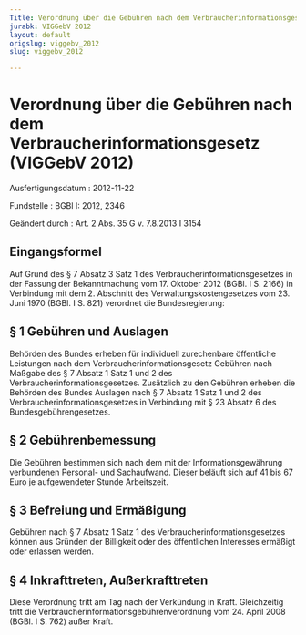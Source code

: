 ```yaml
---
Title: Verordnung über die Gebühren nach dem Verbraucherinformationsgesetz
jurabk: VIGGebV 2012
layout: default
origslug: viggebv_2012
slug: viggebv_2012

---
```


# Verordnung über die Gebühren nach dem Verbraucherinformationsgesetz (VIGGebV 2012)

Ausfertigungsdatum
:   2012-11-22

Fundstelle
:   BGBl I: 2012, 2346

Geändert durch
:   Art. 2 Abs. 35 G v. 7.8.2013 I 3154


## Eingangsformel

Auf Grund des § 7 Absatz 3 Satz 1 des Verbraucherinformationsgesetzes
in der Fassung der Bekanntmachung vom 17. Oktober 2012 (BGBl. I S.
2166) in Verbindung mit dem 2. Abschnitt des Verwaltungskostengesetzes
vom 23. Juni 1970 (BGBl. I S. 821) verordnet die Bundesregierung:


## § 1 Gebühren und Auslagen

Behörden des Bundes erheben für individuell zurechenbare öffentliche
Leistungen nach dem Verbraucherinformationsgesetz Gebühren nach
Maßgabe des § 7 Absatz 1 Satz 1 und 2 des
Verbraucherinformationsgesetzes. Zusätzlich zu den Gebühren erheben
die Behörden des Bundes Auslagen nach § 7 Absatz 1 Satz 1 und 2 des
Verbraucherinformationsgesetzes in Verbindung mit § 23 Absatz 6 des
Bundesgebührengesetzes.


## § 2 Gebührenbemessung

Die Gebühren bestimmen sich nach dem mit der Informationsgewährung
verbundenen Personal- und Sachaufwand. Dieser beläuft sich auf 41 bis
67 Euro je aufgewendeter Stunde Arbeitszeit.


## § 3 Befreiung und Ermäßigung

Gebühren nach § 7 Absatz 1 Satz 1 des Verbraucherinformationsgesetzes
können aus Gründen der Billigkeit oder des öffentlichen Interesses
ermäßigt oder erlassen werden.


## § 4 Inkrafttreten, Außerkrafttreten

Diese Verordnung tritt am Tag nach der Verkündung in Kraft.
Gleichzeitig tritt die Verbraucherinformationsgebührenverordnung vom
24\. April 2008 (BGBl. I S. 762) außer Kraft.

